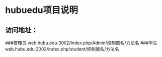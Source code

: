 # hubuedu项目说明
## 访问地址：
###管理员 
web.hubu.edu:3002/index.php/Admin/控制器名/方法名
###学生
web.hubu.edu:3002/index.php/student/控制器名/方法名

